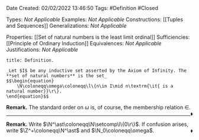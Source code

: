 <br />
<br />

Date Created: 02/02/2022 13:46:50
Tags: #Definition #Closed 

Types: _Not Applicable_
Examples: _Not Applicable_
Constructions: [[Tuples and Sequences]]
Generalizations: _Not Applicable_

Properties: [[Set of natural numbers is the least limit ordinal]]
Sufficiencies: [[Principle of Ordinary Induction]]
Equivalences: _Not Applicable_
Justifications: _Not Applicable_

``` ad-Definition
title: Definition.

_Let $I$ be any inductive set asserted by the Axiom of Infinity. The **set of natural numbers** is the set_
$$\begin{equation}
    \N\coloneqq\omega\coloneqq\l\{n\in I\mid n\textrm{\it{ is a natural number}}\r\}.
\end{equation}$$

```

**Remark.** The standard order on $\omega$ is, of course, the membership relation $\in$.<span style="float:right;">$\blacklozenge$</span>

---

**Remark.** Write $\N^\ast\coloneqq\N\setcomp\l\{0\r\}$. If confusion arises, write $\Z^+\coloneqq\N^\ast$ and $\N_0\coloneqq\omega$.<span style="float:right;">$\blacklozenge$</span>
